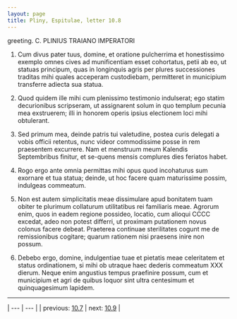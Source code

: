 ```yaml
---
layout: page
title: Pliny, Espitulae, letter 10.8
---
```


greeting. C. PLINIUS TRAIANO IMPERATORI



1. Cum divus pater tuus, domine, et oratione pulcherrima et honestissimo exemplo omnes cives ad munificentiam esset cohortatus, petii ab eo, ut statuas principum, quas in longinquis agris per plures successiones traditas mihi quales acceperam custodiebam, permitteret in municipium transferre adiecta sua statua.



2. Quod quidem ille mihi cum plenissimo testimonio indulserat; ego statim decurionibus scripseram, ut assignarent solum in quo templum pecunia mea exstruerem; illi in honorem operis ipsius electionem loci mihi obtulerant.



3. Sed primum mea, deinde patris tui valetudine, postea curis delegati a vobis officii retentus, nunc videor commodissime posse in rem praesentem excurrere. Nam et menstruum meum Kalendis Septembribus finitur, et se-quens mensis complures dies feriatos habet.



4. Rogo ergo ante omnia permittas mihi opus quod incohaturus sum exornare et tua statua; deinde, ut hoc facere quam maturissime possim, indulgeas commeatum.



5. Non est autem simplicitatis meae dissimulare apud bonitatem tuam obiter te plurimum collaturum utilitatibus rei familiaris meae. Agrorum enim, quos in eadem regione possideo, locatio, cum alioqui CCCC excedat, adeo non potest differri, ut proximam putationem novus colonus facere debeat. Praeterea continuae sterilitates cogunt me de remissionibus cogitare; quarum rationem nisi praesens inire non possum.



6. Debebo ergo, domine, indulgentiae tuae et pietatis meae celeritatem et status ordinationem, si mihi ob utraque haec dederis commeatum XXX dierum. Neque enim angustius tempus praefinire possum, cum et municipium et agri de quibus loquor sint ultra centesimum et quinquagesimum lapidem.



---

| --- | --- |
| previous: [10.7](../10.7/) | next: [10.9](../10.9/) |